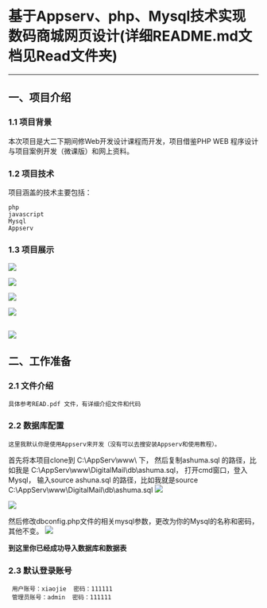 # 基于Appserv、php、Mysql技术实现数码商城网页设计(详细README.md文档见Read文件夹)

---------------------------------------------------------------------
## 一、项目介绍
### 1.1 项目背景
  本次项目是大二下期间修Web开发设计课程而开发，项目借鉴PHP WEB 程序设计与项目案例开发（微课版）和网上资料。
  
### 1.2 项目技术
  项目涵盖的技术主要包括：

    php
    javascript 
    Mysql
    Appserv
### 1.3 项目展示
![](img/1656660843519.jpg)

![](img/1656660866159.jpg)

![](img/1656663974667.jpg)

![](img/1656664072581.jpg)

![](img/1656664103629.jpg)
---------------------------------------------------------------------
## 二、工作准备


### 2.1 文件介绍
    具体参考READ.pdf 文件，有详细介绍文件和代码
    
### 2.2 数据库配置

    这里我默认你是使用Appserv来开发（没有可以去搜安装Appserv和使用教程）。
  首先将本项目clone到 C:\AppServ\www\ 下，
  然后复制ashuma.sql 的路径，比如我是 C:\AppServ\www\DigitalMail\db\ashuma.sql，
  打开cmd窗口，登入Mysql，
  输入source ashuna.sql 的路径，比如我就是source C:\AppServ\www\DigitalMail\db\ashuma.sql
  ![](img/1656664185976.jpg)

![](img/14a0d12acac1b41411d9a984a5fa47b.png)

  然后修改dbconfig.php文件的相关mysql参数，更改为你的Mysql的名称和密码，其他不变。
  ![](img/1656664623871.jpg)


  **到这里你已经成功导入数据库和数据表**

### 2.3 默认登录账号
     用户账号：xiaojie  密码：111111
     管理员账号：admin  密码：111111

